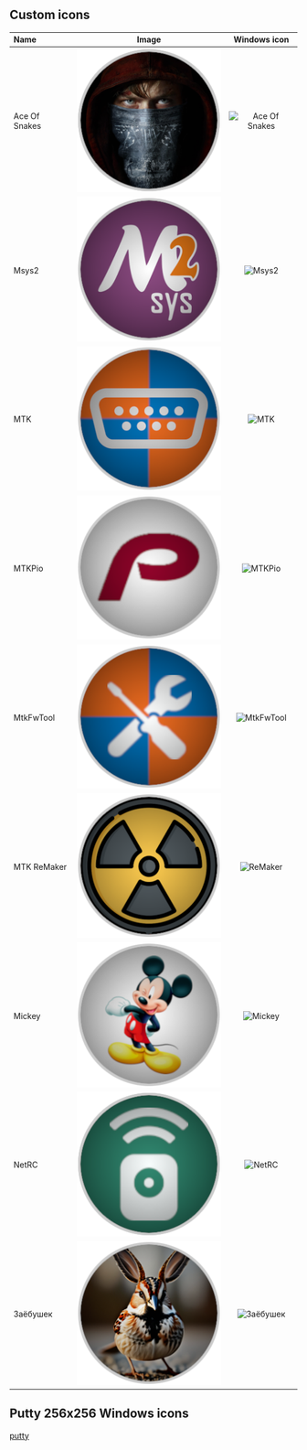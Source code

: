 ## Custom icons 

| Name          |  Image                              | Windows icon
|:------------- | :---------------------------------: | :-------------------------------------:
| Ace Of Snakes | ![Ace Of Snakes](AceOfSnakes.png)   | ![Ace Of Snakes](AceOfSnakes.ico)
| Msys2         | ![Msys2](Msys2.png)                 | ![Msys2](Msys2.ico)
| MTK           | ![MTK](MTK.png)                     | ![MTK](MTK.ico)
| MTKPio        | ![MTKPio](MTKPio.png)               | ![MTKPio](MTKPio.ico)
| MtkFwTool     | ![MtkFwTool](MtkFwTool.png)         | ![MtkFwTool](MtkFwTool.ico)
| MTK ReMaker   | ![ReMaker](ReMaker.png)             | ![ReMaker](ReMaker.ico)
| Mickey        | ![Mickey](Mickey.png)               | ![Mickey](Mickey.ico)
| NetRC         | ![NetRC](NetRC.png)                 | ![NetRC](NetRC.ico)
| Заёбушек      | ![Заёбушек](Заёбушек.png)           | ![Заёбушек](Заёбушек.ico)

## Putty 256x256 Windows icons 
[putty](./putty/)

